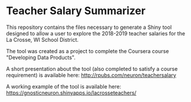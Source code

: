 # Teacher Salary Summarizer

This repository contains the files necessary to generate a Shiny tool designed to allow a user to explore the 2018-2019 teacher salaries for the La Crosse, WI School District.

The tool was created as a project to complete the Coursera course "Developing Data Products".

A short presentation about the tool (also completed to satisfy a course requirement) is available here:
http://rpubs.com/neuron/teachersalary

A working example of the tool is available here:
https://gnosticneuron.shinyapps.io/lacrosseteachers/
